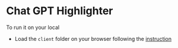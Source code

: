 # Chat GPT Highlighter
 To run it on your local
 - Load the `client` folder on your browser following the [instruction](https://developer.chrome.com/docs/extensions/mv3/getstarted/development-basics/#load-unpacked)
 
